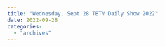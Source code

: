 ```yaml
---
title: "Wednesday, Sept 28 TBTV Daily Show 2022"
date: 2022-09-28
categories: 
  - "archives"
---
```



